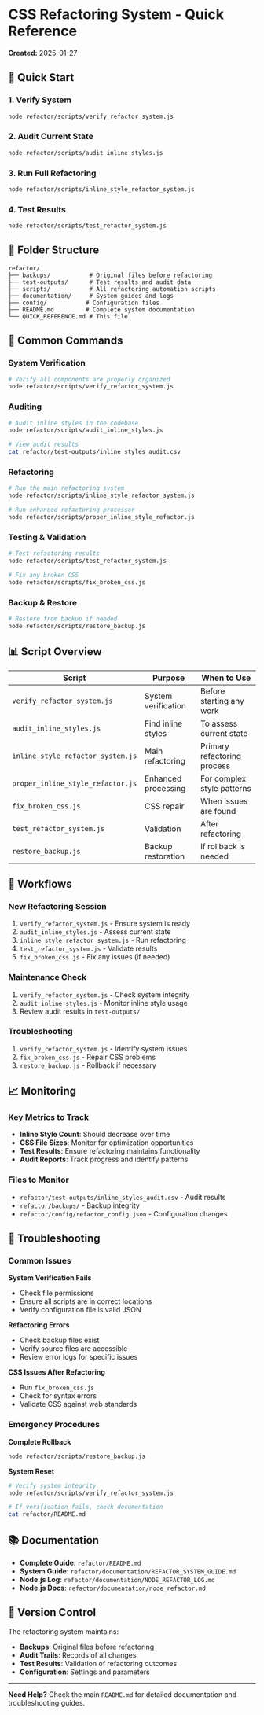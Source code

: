 # CSS Refactoring System - Quick Reference

**Created:** 2025-01-27

## 🚀 Quick Start

### 1. Verify System
```bash
node refactor/scripts/verify_refactor_system.js
```

### 2. Audit Current State
```bash
node refactor/scripts/audit_inline_styles.js
```

### 3. Run Full Refactoring
```bash
node refactor/scripts/inline_style_refactor_system.js
```

### 4. Test Results
```bash
node refactor/scripts/test_refactor_system.js
```

## 📁 Folder Structure

```
refactor/
├── backups/           # Original files before refactoring
├── test-outputs/      # Test results and audit data
├── scripts/           # All refactoring automation scripts
├── documentation/     # System guides and logs
├── config/           # Configuration files
├── README.md         # Complete system documentation
└── QUICK_REFERENCE.md # This file
```

## 🔧 Common Commands

### System Verification
```bash
# Verify all components are properly organized
node refactor/scripts/verify_refactor_system.js
```

### Auditing
```bash
# Audit inline styles in the codebase
node refactor/scripts/audit_inline_styles.js

# View audit results
cat refactor/test-outputs/inline_styles_audit.csv
```

### Refactoring
```bash
# Run the main refactoring system
node refactor/scripts/inline_style_refactor_system.js

# Run enhanced refactoring processor
node refactor/scripts/proper_inline_style_refactor.js
```

### Testing & Validation
```bash
# Test refactoring results
node refactor/scripts/test_refactor_system.js

# Fix any broken CSS
node refactor/scripts/fix_broken_css.js
```

### Backup & Restore
```bash
# Restore from backup if needed
node refactor/scripts/restore_backup.js
```

## 📊 Script Overview

| Script | Purpose | When to Use |
|--------|---------|-------------|
| `verify_refactor_system.js` | System verification | Before starting any work |
| `audit_inline_styles.js` | Find inline styles | To assess current state |
| `inline_style_refactor_system.js` | Main refactoring | Primary refactoring process |
| `proper_inline_style_refactor.js` | Enhanced processing | For complex style patterns |
| `fix_broken_css.js` | CSS repair | When issues are found |
| `test_refactor_system.js` | Validation | After refactoring |
| `restore_backup.js` | Backup restoration | If rollback is needed |

## 🎯 Workflows

### New Refactoring Session
1. `verify_refactor_system.js` - Ensure system is ready
2. `audit_inline_styles.js` - Assess current state
3. `inline_style_refactor_system.js` - Run refactoring
4. `test_refactor_system.js` - Validate results
5. `fix_broken_css.js` - Fix any issues (if needed)

### Maintenance Check
1. `verify_refactor_system.js` - Check system integrity
2. `audit_inline_styles.js` - Monitor inline style usage
3. Review audit results in `test-outputs/`

### Troubleshooting
1. `verify_refactor_system.js` - Identify system issues
2. `fix_broken_css.js` - Repair CSS problems
3. `restore_backup.js` - Rollback if necessary

## 📈 Monitoring

### Key Metrics to Track
- **Inline Style Count**: Should decrease over time
- **CSS File Sizes**: Monitor for optimization opportunities
- **Test Results**: Ensure refactoring maintains functionality
- **Audit Reports**: Track progress and identify patterns

### Files to Monitor
- `refactor/test-outputs/inline_styles_audit.csv` - Audit results
- `refactor/backups/` - Backup integrity
- `refactor/config/refactor_config.json` - Configuration changes

## 🚨 Troubleshooting

### Common Issues

**System Verification Fails**
- Check file permissions
- Ensure all scripts are in correct locations
- Verify configuration file is valid JSON

**Refactoring Errors**
- Check backup files exist
- Verify source files are accessible
- Review error logs for specific issues

**CSS Issues After Refactoring**
- Run `fix_broken_css.js`
- Check for syntax errors
- Validate CSS against web standards

### Emergency Procedures

**Complete Rollback**
```bash
node refactor/scripts/restore_backup.js
```

**System Reset**
```bash
# Verify system integrity
node refactor/scripts/verify_refactor_system.js

# If verification fails, check documentation
cat refactor/README.md
```

## 📚 Documentation

- **Complete Guide**: `refactor/README.md`
- **System Guide**: `refactor/documentation/REFACTOR_SYSTEM_GUIDE.md`
- **Node.js Log**: `refactor/documentation/NODE_REFACTOR_LOG.md`
- **Node.js Docs**: `refactor/documentation/node_refactor.md`

## 🔄 Version Control

The refactoring system maintains:
- **Backups**: Original files before refactoring
- **Audit Trails**: Records of all changes
- **Test Results**: Validation of refactoring outcomes
- **Configuration**: Settings and parameters

---

**Need Help?** Check the main `README.md` for detailed documentation and troubleshooting guides. 